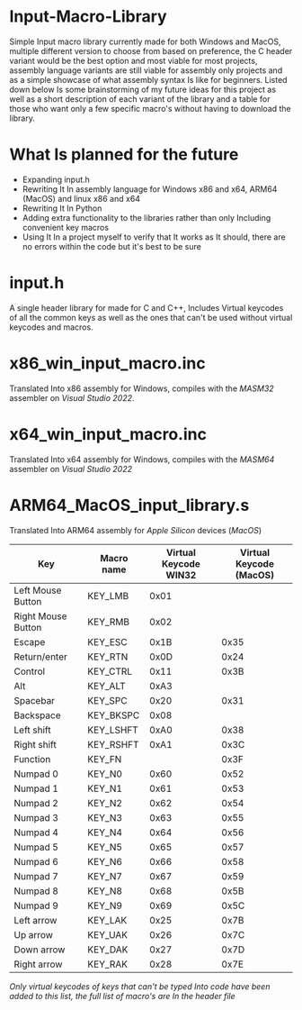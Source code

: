 # Input-Macro-Library
Simple Input macro library currently made for both Windows and MacOS, multiple different version to choose from based on preference, the C header variant would be the best option 
and most viable for most projects, assembly language variants are still viable for assembly only projects and as a simple showcase of what assembly syntax Is like for beginners.
Listed down below Is some brainstorming of my future ideas for this project as well as a short description of each variant of the library and a table for those who want only a few
specific macro's without having to download the library.

# What Is planned for the future
- Expanding input.h
- Rewriting It In assembly language for Windows x86 and x64, ARM64 (MacOS) and linux x86 and x64
- Rewriting It In Python
- Adding extra functionality to the libraries rather than only Including convenient key macros
- Using It In a project myself to verify that It works as It should, there are no errors within the code but it's best to be sure

# input.h
A single header library for made for C and C++, Includes Virtual keycodes of all the common keys as well as the ones that can't be used
without virtual keycodes and macros.

# x86_win_input_macro.inc
Translated Into x86 assembly for Windows, compiles with the <i>MASM32</i> assembler on <i>Visual Studio 2022</i>.

# x64_win_input_macro.inc
Translated Into x64 assembly for Windows, compiles with the <i>MASM64</i> assembler on <i>Visual Studio 2022</i>

# ARM64_MacOS_input_library.s
Translated Into ARM64 assembly for <i>Apple Silicon</i> devices (<i>MacOS</i>)

| Key  | Macro name | Virtual Keycode WIN32  | Virtual Keycode (MacOS) |
| ------------- | ------------- |----------------|--------------|
| Left Mouse Button  | KEY_LMB  | 0x01 |  |
| Right Mouse Button  | KEY_RMB  | 0x02 |  |
| Escape | KEY_ESC | 0x1B | 0x35 |
| Return/enter | KEY_RTN | 0x0D | 0x24 |
| Control | KEY_CTRL | 0x11 | 0x3B |
| Alt | KEY_ALT | 0xA3 |  |
| Spacebar | KEY_SPC | 0x20 | 0x31 |
| Backspace | KEY_BKSPC | 0x08 |  |
| Left shift | KEY_LSHFT | 0xA0 | 0x38 |
| Right shift | KEY_RSHFT | 0xA1 | 0x3C |
| Function | KEY_FN |  | 0x3F |
| Numpad 0 | KEY_N0 | 0x60 | 0x52 |
| Numpad 1 | KEY_N1 | 0x61 | 0x53 |
| Numpad 2 | KEY_N2 | 0x62 | 0x54 |
| Numpad 3 | KEY_N3 | 0x63 | 0x55 |
| Numpad 4 | KEY_N4 | 0x64 | 0x56 |
| Numpad 5 | KEY_N5 | 0x65 | 0x57 |
| Numpad 6 | KEY_N6 | 0x66 | 0x58 |
| Numpad 7 | KEY_N7 | 0x67 | 0x59 |
| Numpad 8 | KEY_N8 | 0x68 | 0x5B |
| Numpad 9 | KEY_N9 | 0x69 | 0x5C |
| Left arrow | KEY_LAK | 0x25 | 0x7B |
| Up arrow | KEY_UAK | 0x26 | 0x7C |
| Down arrow | KEY_DAK | 0x27 | 0x7D |
| Right arrow | KEY_RAK | 0x28 | 0x7E |


<i>Only virtual keycodes of keys that can't be typed Into code have been added to this list, the full list of macro's are In the header file</i>
